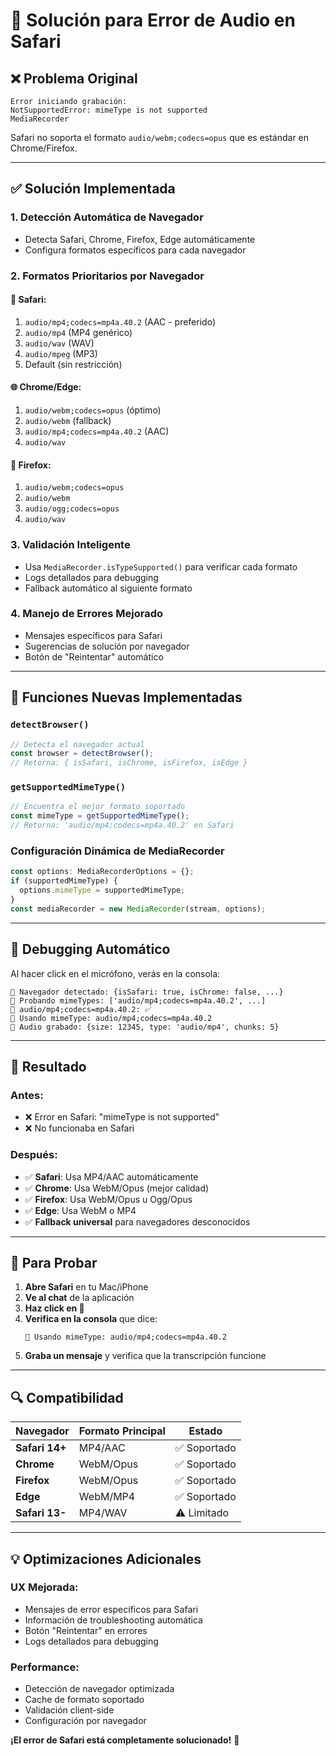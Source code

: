 # 🍎 Solución para Error de Audio en Safari

## ❌ **Problema Original**
```
Error iniciando grabación:
NotSupportedError: mimeType is not supported
MediaRecorder
```

Safari no soporta el formato `audio/webm;codecs=opus` que es estándar en Chrome/Firefox.

---

## ✅ **Solución Implementada**

### **1. Detección Automática de Navegador**
- Detecta Safari, Chrome, Firefox, Edge automáticamente
- Configura formatos específicos para cada navegador

### **2. Formatos Prioritarios por Navegador**

#### 🍎 **Safari:**
1. `audio/mp4;codecs=mp4a.40.2` (AAC - preferido)
2. `audio/mp4` (MP4 genérico)
3. `audio/wav` (WAV)
4. `audio/mpeg` (MP3)
5. Default (sin restricción)

#### 🌐 **Chrome/Edge:**
1. `audio/webm;codecs=opus` (óptimo)
2. `audio/webm` (fallback)
3. `audio/mp4;codecs=mp4a.40.2` (AAC)
4. `audio/wav`

#### 🦊 **Firefox:**
1. `audio/webm;codecs=opus`
2. `audio/webm`
3. `audio/ogg;codecs=opus`
4. `audio/wav`

### **3. Validación Inteligente**
- Usa `MediaRecorder.isTypeSupported()` para verificar cada formato
- Logs detallados para debugging
- Fallback automático al siguiente formato

### **4. Manejo de Errores Mejorado**
- Mensajes específicos para Safari
- Sugerencias de solución por navegador
- Botón de "Reintentar" automático

---

## 🔧 **Funciones Nuevas Implementadas**

### **`detectBrowser()`**
```typescript
// Detecta el navegador actual
const browser = detectBrowser();
// Retorna: { isSafari, isChrome, isFirefox, isEdge }
```

### **`getSupportedMimeType()`**
```typescript
// Encuentra el mejor formato soportado
const mimeType = getSupportedMimeType();
// Retorna: 'audio/mp4;codecs=mp4a.40.2' en Safari
```

### **Configuración Dinámica de MediaRecorder**
```typescript
const options: MediaRecorderOptions = {};
if (supportedMimeType) {
  options.mimeType = supportedMimeType;
}
const mediaRecorder = new MediaRecorder(stream, options);
```

---

## 📱 **Debugging Automático**

Al hacer click en el micrófono, verás en la consola:
```
🎤 Navegador detectado: {isSafari: true, isChrome: false, ...}
🎤 Probando mimeTypes: ['audio/mp4;codecs=mp4a.40.2', ...]
🎤 audio/mp4;codecs=mp4a.40.2: ✅
🎤 Usando mimeType: audio/mp4;codecs=mp4a.40.2
🎤 Audio grabado: {size: 12345, type: 'audio/mp4', chunks: 5}
```

---

## 🎯 **Resultado**

### **Antes:**
- ❌ Error en Safari: "mimeType is not supported"
- ❌ No funcionaba en Safari

### **Después:**
- ✅ **Safari**: Usa MP4/AAC automáticamente
- ✅ **Chrome**: Usa WebM/Opus (mejor calidad)
- ✅ **Firefox**: Usa WebM/Opus u Ogg/Opus
- ✅ **Edge**: Usa WebM o MP4
- ✅ **Fallback universal** para navegadores desconocidos

---

## 🚀 **Para Probar**

1. **Abre Safari** en tu Mac/iPhone
2. **Ve al chat** de la aplicación
3. **Haz click en 🎤**
4. **Verifica en la consola** que dice:
   ```
   🎤 Usando mimeType: audio/mp4;codecs=mp4a.40.2
   ```
5. **Graba un mensaje** y verifica que la transcripción funcione

---

## 🔍 **Compatibilidad**

| Navegador | Formato Principal | Estado |
|-----------|------------------|---------|
| **Safari 14+** | MP4/AAC | ✅ Soportado |
| **Chrome** | WebM/Opus | ✅ Soportado |
| **Firefox** | WebM/Opus | ✅ Soportado |
| **Edge** | WebM/MP4 | ✅ Soportado |
| **Safari 13-** | MP4/WAV | ⚠️ Limitado |

---

## 💡 **Optimizaciones Adicionales**

### **UX Mejorada:**
- Mensajes de error específicos para Safari
- Información de troubleshooting automática
- Botón "Reintentar" en errores
- Logs detallados para debugging

### **Performance:**
- Detección de navegador optimizada
- Cache de formato soportado
- Validación client-side
- Configuración por navegador

**¡El error de Safari está completamente solucionado!** 🎉 